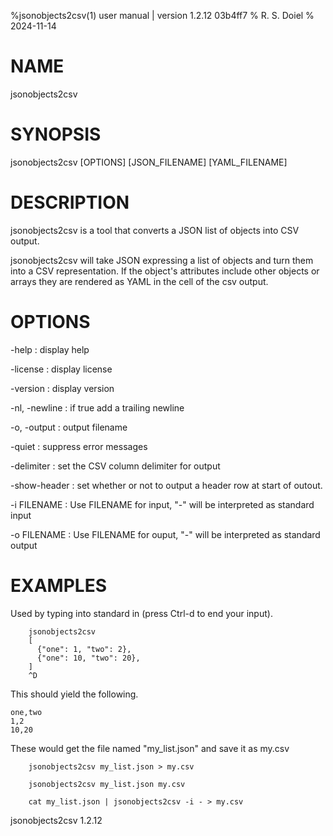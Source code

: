 %jsonobjects2csv(1) user manual | version 1.2.12 03b4ff7
% R. S. Doiel
% 2024-11-14

# NAME

jsonobjects2csv

# SYNOPSIS

jsonobjects2csv [OPTIONS] [JSON_FILENAME] [YAML_FILENAME]

# DESCRIPTION

jsonobjects2csv is a tool that converts a JSON list of objects into CSV output.

jsonobjects2csv will take JSON expressing a list of objects and turn them into a CSV
representation. If the object's attributes include other objects or arrays they
are rendered as YAML in the cell of the csv output.

# OPTIONS

-help
: display help

-license
: display license

-version
: display version

-nl, -newline
: if true add a trailing newline

-o, -output
: output filename

-quiet
: suppress error messages

-delimiter
: set the CSV column delimiter for output

-show-header
: set whether or not to output a header row at start of outout.

-i FILENAME
: Use  FILENAME for input, "-" will be interpreted as standard input

-o FILENAME
: Use FILENAME for ouput, "-" will be interpreted as standard output


# EXAMPLES

Used by typing into standard in (press Ctrl-d to end your input).

~~~shell
	jsonobjects2csv
	[
	  {"one": 1, "two": 2},
	  {"one": 10, "two": 20},
    ]
	^D
~~~

This should yield the following.

~~~text
one,two
1,2
10,20
~~~

These would get the file named "my_list.json" and save it as my.csv

~~~shell
    jsonobjects2csv my_list.json > my.csv

	jsonobjects2csv my_list.json my.csv

	cat my_list.json | jsonobjects2csv -i - > my.csv
~~~

jsonobjects2csv 1.2.12


